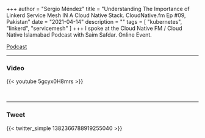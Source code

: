 +++
author = "Sergio Méndez"
title = "Understanding The Importance of Linkerd Service Mesh IN A Cloud Native Stack. CloudNative.fm Ep #09, Pakistan"
date = "2021-04-14"
description = ""
tags = [
    "kubernetes",
    "linkerd",
    "servicemesh"
]
+++
I spoke at the Cloud Native FM / Cloud Native Islamabad Podcast with Saim Safdar. Online Event.

[Podcast](https://www.youtube.com/watch?v=5gcyx0H8mrs)
<!--more-->
---

### Video

{{< youtube 5gcyx0H8mrs >}}

<br>

---

### Tweet

{{< twitter_simple 1382366788919255040 >}}

<br>